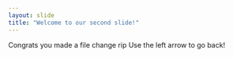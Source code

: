 ```yaml
---
layout: slide
title: "Welcome to our second slide!"
---
```

Congrats you made a file change rip
Use the left arrow to go back!
